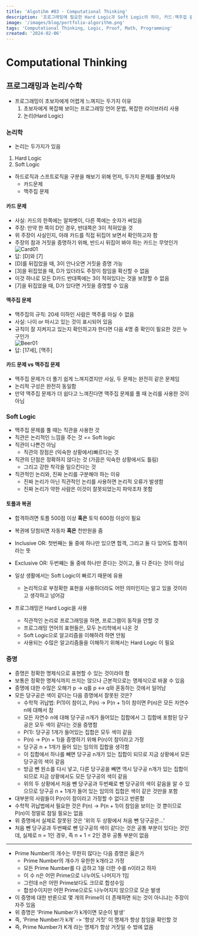 ```yaml
---
title: 'Algotihm #03 - Computational Thinking'
description: '프로그래밍에 필요한 Hard Logic과 Soft Logic의 차이, 카드·맥주집 문제, 증명 오류 사례, 소프트 로직과 하드 로직의 구분 필요성을 정리합니다.'
image: '/images/blog/portfolio-algorithm.png'
tags: 'Computational Thinking, Logic, Proof, Math, Programming'
created: '2024-02-06'
---
```



# Computational Thinking
## 프로그래밍과 논리/수학
- 프로그래밍이 초보자에게 어렵게 느껴지는 두가지 이유
    1. 초보자에게 복잡해 보이는 프로그래밍 언어 문법, 복잡한 라이브러리 사용
    2. 논리(Hard Logic)

### 논리학
- 논리는 두가지가 있음
1. Hard Logic
2. Soft Logic
- 하드로직과 스프트로직을 구분을 해보기 위해 먼저, 두가지 문제를 풀어보자
    - 카드문제
    - 맥주집 문제

#### 카드 문제
- 사실: 카드의 한쪽에는 알파벳이, 다른 쪽에는 숫자가 써있음
- 주장: 만약 한 쪽이 D인 경우, 반대쪽은 3이 적혀있을 것
- 위 주장이 사실인지, 아래 카드를 직접 뒤집어 보면서 확인하고자 함
- 주장의 참과 거짓을 증명하기 위해, 반드시 뒤집어 봐야 하는 카드는 무엇인가    
![Card01](./asset/Card01.PNG)
- 답: [D]와 [7]
- [D]를 뒤집었을 때, 3이 안나오면 거짓을 증명 가능
- [3]을 뒤집었을 때, D가 있더라도 주장이 참임을 확신할 수 없음
- 이것 하나로 모든 D카드 반대쪽에는 3이 적혀있다는 것을 보장할 수 없음
- [7]을 뒤집었을 때, D가 있다면 거짓을 증명할 수 있음

#### 맥주집 문제
- 맥주집의 규칙: 20세 이하인 사람은 맥주를 마실 수 없음
- 사실: 나이 or 마시고 있는 것이 표시되어 있음
- 규칙이 잘 지켜지고 있는지 확인하고자 한다면 다음 4명 중 확인이 필요한 것은 누구인가       
![Beer01](./asset/Beer01.PNG)
- 답: [17세], [맥주]

#### 카드 문제 vs 맥주집 문제
- 맥주집 문제가 더 풀기 쉽게 느껴지겠지만 사실, 두 문제는 완전히 같은 문제임
- 논리적 구성은 완전히 동일함
- 만약 맥주집 문제가 더 쉽다고 느껴진다면 맥주집 문제를 풀 때 논리를 사용한 것이 아님

### Soft Logic
- 맥주집 문제를 풀 때는 직관을 사용한 것
- 직관은 논리적인 느낌을 주는 것 == Soft logic
- 직관이 나쁜건 아님
    - 직관의 장점은 (익숙한 상황에서)빠르다는 것
- 직관의 단점은 정확하지 않다는 것 (가끔은 익숙한 상황에서도 틀림)
    - 그리고 강한 착각을 일으킨다는 것
- 직관적인 논리와, 진짜 논리를 구분해야 하는 이유
    - 진짜 논리가 아닌 직관적인 논리를 사용하면 논리적 오류가 발생함
    - 진짜 논리가 약한 사람은 이것이 잘못되었는지 파악조차 못함

#### 토플과 복권
- 합격하려면 토플 500점 이상 **혹은** 토익 600점 이상이 필요
- 복권에 당첨되면 자동차 **혹은** 천만원을 줌
- Inclusive OR: 첫번째는 둘 중에 하나만 있으면 합격, 그리고 둘 다 있어도 합격이라는 뜻
- Exclusive OR: 두번째는 둘 중에 하나만 준다는 것이고, 둘 다 준다는 것이 아님

- 일상 생활에서는 Soft Logic이 빠르기 때문에 유용
    - 논리적으로 부정확한 표현을 사용하더라도 어떤 의미인지는 알고 있을 것이라고 생각하고 넘어감
- 프로그래밍은 Hard Logic을 사용
    - 직관적인 논리로 프로그래밍을 하면, 프로그램이 동작을 안할 것
    - 프로그래밍 언어의 표현들은, 모두 논리학에서 나온 것
    - Soft Logic으로 알고리즘을 이해하려 하면 안됨
    - 사용되는 수많은 알고리즘들을 이해하기 위해서는 Hard Logic 이 필요

### 증명
- 증명은 정확한 명제식으로 표현할 수 있는 것이라야 함
- 보통은 정확한 명제식까지 쓰지는 않으나 근본적으로는 명제식으로 바꿀 수 있음
- 증명에 대한 수많은 오해가 p -> q를 p <-> q와 혼동하는 것에서 일어남
- 모든 당구공은 색이 같다는 다음 증명에서 잘못된 것은?
    - 수학적 귀납법: P(1)이 참이고, P(n) -> P(n + 1)이 참이면 P(n)은 모든 자연수 n에 대해서 참
    - 모든 자연수 n에 대해 당구공 n개가 들어있는 집합에서 그 집합에 포함된 당구공은 모두 색이 같다는 것을 증명함
    - P(1): 당구공 1개가 들어있는 집합은 모두 색이 같음
    - P(n) -> P(n + 1)을 증명하기 위해 P(n)이 참이라고 가정
    - 당구공 n + 1개가 들어 있는 임의의 집합을 생각함
    - 이 집합에서 하나를 빼면 당구공 n개가 있는 집합이 되므로 지금 상황에서 모든 당구공의 색이 같음
    - 방금 뺀 원소를 다시 넣고, 다른 당구공을 빼면 역시 당구공 n개가 있는 집합이 되므로 지금 상황에서도 모든 당구공의 색이 같음
    - 위의 두 상황에서 처음 뺀 당구공과 두번째로 뺀 당구공의 색이 같음을 알 수 있으므로 당구공 n + 1개가 들어 있는 임의의 집합은 색이 같은 것만을 포함
- 대부분의 사람들이 P(n)이 참이라고 가정할 수 없다고 반론함
- 수학적 귀납법에서 필요한 것은 P(n) -> P(n + 1)이 참임을 보이는 것 뿐이므로 P(n)이 정말로 참일 필요는 없음
- 위 증명에서 실제로 잘못된 것은 '위의 두 상황에서 처음 뺀 당구공은...'
- 처음 뺀 당구공과 두번째로 뺀 당구공의 색이 같다는 것은 공통 부분이 있다는 것인데, 실제로 n = 1인 경우, 즉 n + 1 = 2인 경우 공통 부분이 없음
----
- Prime Number의 개수는 무한히 많다는 다음 증명은 옳은가
    - Prime Number의 개수가 유한한 k개라고 가정
    - 모든 Prime Number를 다 곱하고 1을 더한 수를 n이라고 하자
    - 이 수 n은 어떤 Prime으로 나누어도 나머지가 1임
    - 그런데 n은 어떤 Prime보다도 크므로 합성수임
    - 합성수이지만 어떤 Prime으로도 나누어지지 않으므로 모순 발생
- 이 증명에 대한 반론으로 몇 개의 Prime이 더 존재하면 되는 것이 아니냐는 주장이 자주 있음
- 위 증명은 'Prime Number가 k개이면 모순이 발생' 
- 즉, 'Prime Number가 k개' -> '항상 거짓' 이 명제가 항상 참임을 확인할 것
- 즉, Prime Number가 K개 라는 명제가 항상 거짓일 수 밨에 없음
